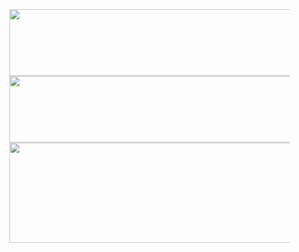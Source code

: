 


  
<a href="https://github.com/devxb/gitanimals">
  <img
    src="https://render.gitanimals.org/lines/jeff-0324?pet-id=644093168809162627"
    width="600"
    height="120"
  />
</a>


<a href="https://github.com/devxb/gitanimals">
  <img
    src="https://render.gitanimals.org/lines/jeff-0324?pet-id=644094588274882795"
    width="600"
    height="120"
  />
</a>

  <a href="https://github.com/devxb/gitanimals">
  <img
    src="https://render.gitanimals.org/lines/jeff-0324?pet-id=644093585202874819"
    width="600"
    height="180"
  />
</a>
